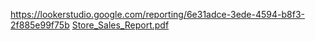 https://lookerstudio.google.com/reporting/6e31adce-3ede-4594-b8f3-2f885e99f75b
[Store_Sales_Report.pdf](https://github.com/SupitchaM/data-science-bootcamp9/files/14733206/Store_Sales_Report.pdf)
